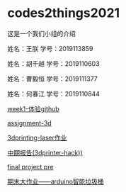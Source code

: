 # codes2things2021

这是一个我们小组的介绍

姓名：王朕
学号：2019113859

姓名：胡千越
学号：2019110603

姓名：曹毅恒
学号：2019111377

姓名：何春江
学号：2019110844


[week1-体验github](https://github.com/Crispy-fried-chicken/codes2things2021/blob/main/test.cpp)

[assignment-3d](https://github.com/Crispy-fried-chicken/codes2things2021/tree/main/assignment-3d)

[3dprinting-laser作业](https://zaowu.fun/p/60719912234c46320e6d3043)

[中期报告(3dprinter-hack))](https://github.com/Crispy-fried-chicken/codes2things2021/tree/main/assignment3)

[final project pre](https://github.com/Crispy-fried-chicken/codes2things2021/tree/main/brainstorm)

[期末大作业——arduino智能垃圾桶](https://zaowu.fun/p/60ceabfc234c46320e6d3b58)


